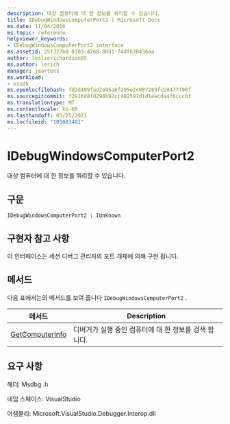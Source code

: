 ```yaml
---
description: 대상 컴퓨터에 대 한 정보를 쿼리할 수 있습니다.
title: IDebugWindowsComputerPort2 | Microsoft Docs
ms.date: 11/04/2016
ms.topic: reference
helpviewer_keywords:
- IDebugWindowsComputerPort2 interface
ms.assetid: 25f327b8-0303-4268-88d1-74df630436aa
author: leslierichardson95
ms.author: lerich
manager: jmartens
ms.workload:
- vssdk
ms.openlocfilehash: fd2d499fad2e05a8f295e2c087289fcb9477f90f
ms.sourcegitcommit: f2916d8fd296b92cc402597d1d1eecda4f6cccbf
ms.translationtype: MT
ms.contentlocale: ko-KR
ms.lasthandoff: 03/25/2021
ms.locfileid: "105083481"
---
```

# <a name="idebugwindowscomputerport2"></a>IDebugWindowsComputerPort2
대상 컴퓨터에 대 한 정보를 쿼리할 수 있습니다.

## <a name="syntax"></a>구문

```
IDebugWindowsComputerPort2 : IUnknown
```

## <a name="notes-for-implementers"></a>구현자 참고 사항
 이 인터페이스는 세션 디버그 관리자의 포트 개체에 의해 구현 됩니다.

## <a name="methods"></a>메서드
 다음 표에서는의 메서드를 보여 줍니다 `IDebugWindowsComputerPort2` .

|메서드|Description|
|------------|-----------------|
|[GetComputerInfo](../../../extensibility/debugger/reference/idebugwindowscomputerport2-getcomputerinfo.md)|디버거가 실행 중인 컴퓨터에 대 한 정보를 검색 합니다.|

## <a name="requirements"></a>요구 사항
 헤더: Msdbg .h

 네임 스페이스: VisualStudio

 어셈블리: Microsoft.VisualStudio.Debugger.Interop.dll
